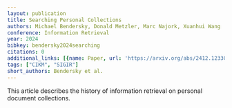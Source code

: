 ```yaml
---
layout: publication
title: Searching Personal Collections
authors: Michael Bendersky, Donald Metzler, Marc Najork, Xuanhui Wang
conference: Information Retrieval
year: 2024
bibkey: bendersky2024searching
citations: 0
additional_links: [{name: Paper, url: 'https://arxiv.org/abs/2412.12330'}]
tags: ["CIKM", "SIGIR"]
short_authors: Bendersky et al.
---
```

This article describes the history of information retrieval on personal
document collections.